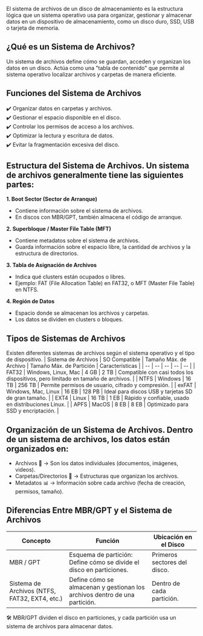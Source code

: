 El sistema de archivos de un disco de almacenamiento es la estructura lógica que un sistema operativo usa para organizar, gestionar y almacenar datos en un dispositivo de almacenamiento, como un disco duro, SSD, USB o tarjeta de memoria.

## ¿Qué es un Sistema de Archivos?
Un sistema de archivos define cómo se guardan, acceden y organizan los datos en un disco. Actúa como una "tabla de contenido" que permite al sistema operativo localizar archivos y carpetas de manera eficiente.

## Funciones del Sistema de Archivos
✔️ Organizar datos en carpetas y archivos.  
✔️ Gestionar el espacio disponible en el disco.  
✔️ Controlar los permisos de acceso a los archivos.  
✔️ Optimizar la lectura y escritura de datos.  
✔️ Evitar la fragmentación excesiva del disco.  

## Estructura del Sistema de Archivos. Un sistema de archivos generalmente tiene las siguientes partes:
**1. Boot Sector (Sector de Arranque)**
- Contiene información sobre el sistema de archivos.
- En discos con MBR/GPT, también almacena el código de arranque.

**2. Superbloque / Master File Table (MFT)**
- Contiene metadatos sobre el sistema de archivos.
- Guarda información sobre el espacio libre, la cantidad de archivos y la estructura de directorios.

**3. Tabla de Asignación de Archivos**
- Indica qué clusters están ocupados o libres.
- Ejemplo: FAT (File Allocation Table) en FAT32, o MFT (Master File Table) en NTFS.

**4. Región de Datos**
- Espacio donde se almacenan los archivos y carpetas.
- Los datos se dividen en clusters o bloques.

## Tipos de Sistemas de Archivos
Existen diferentes sistemas de archivos según el sistema operativo y el tipo de dispositivo.
| Sistema de Archivos	| SO Compatible	| Tamaño Máx. de Archivo	| Tamaño Máx. de Partición	| Características |
| -- | -- | -- | -- |  -- |
| FAT32		| Windows, Linux, Mac		| 4 GB		| 2 TB	| Compatible con casi todos los dispositivos, pero limitado en tamaño de archivos. |
| NTFS	| 	Windows		| 16 TB		| 256 TB	| Permite permisos de usuario, cifrado y compresión. |
| exFAT	| 	Windows, Mac, Linux	| 	16 EB	| 	128 PB	| Ideal para discos USB y tarjetas SD de gran tamaño. |
| EXT4	| 	Linux	| 	16 TB	| 	1 EB	| Rápido y confiable, usado en distribuciones Linux. |
| APFS	| 	MacOS	| 	8 EB	| 	8 EB	| Optimizado para SSD y encriptación. |


## Organización de un Sistema de Archivos. Dentro de un sistema de archivos, los datos están organizados en:
- Archivos 📄 → Son los datos individuales (documentos, imágenes, videos).
- Carpetas/Directorios 📂 → Estructuras que organizan los archivos.
- Metadatos 📊 → Información sobre cada archivo (fecha de creación, permisos, tamaño).

## Diferencias Entre MBR/GPT y el Sistema de Archivos
| Concepto |	Función |	Ubicación en el Disco |
| -- | -- | -- | 
| MBR / GPT | 	Esquema de partición: Define cómo se divide el disco en particiones. | 	Primeros sectores del disco. |
| Sistema de Archivos (NTFS, FAT32, EXT4, etc.) | 	Define cómo se almacenan y gestionan los archivos dentro de una partición. | 	Dentro de cada partición. |

🛠 MBR/GPT dividen el disco en particiones, y cada partición usa un sistema de archivos para almacenar datos.
